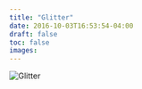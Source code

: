 ```yaml
---
title: "Glitter"
date: 2016-10-03T16:53:54-04:00
draft: false
toc: false
images: 
---
```

![Glitter](glitter.jpg)

